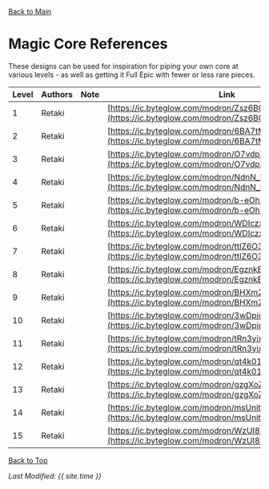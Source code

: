 [Back to Main](index.md)

# Magic Core References

These designs can be used for inspiration for piping your own core at various levels - as well as getting it Full Epic with fewer or less rare pieces.

| Level | Authors | Note | Link |
|---|---|---|---|
| 1 | Retaki |  | [https://ic.byteglow.com/modron/Zsz6BQ0bcYd33VYvwU6Mz](https://ic.byteglow.com/modron/Zsz6BQ0bcYd33VYvwU6Mz)
| 2 | Retaki |  | [https://ic.byteglow.com/modron/6BA7tMTNA8er60QbG49hr](https://ic.byteglow.com/modron/6BA7tMTNA8er60QbG49hr)
| 3 | Retaki |  | [https://ic.byteglow.com/modron/O7vdpZ12ktxccE2LLt3xd](https://ic.byteglow.com/modron/O7vdpZ12ktxccE2LLt3xd)
| 4 | Retaki |  | [https://ic.byteglow.com/modron/NdnN_kNAofT8HIUDGMILI](https://ic.byteglow.com/modron/NdnN_kNAofT8HIUDGMILI)
| 5 | Retaki |  | [https://ic.byteglow.com/modron/b-eOhZJ9RlF75jJOgzS5C](https://ic.byteglow.com/modron/b-eOhZJ9RlF75jJOgzS5C)
| 6 | Retaki |  | [https://ic.byteglow.com/modron/WDIczxmxL6XVy7CKIyABp](https://ic.byteglow.com/modron/WDIczxmxL6XVy7CKIyABp)
| 7 | Retaki |  | [https://ic.byteglow.com/modron/ttlZ6O3lv2sUmYEGk58ui](https://ic.byteglow.com/modron/ttlZ6O3lv2sUmYEGk58ui)
| 8 | Retaki |  | [https://ic.byteglow.com/modron/EgznkBWwyzdo2knZijEHE](https://ic.byteglow.com/modron/EgznkBWwyzdo2knZijEHE)
| 9 | Retaki |  | [https://ic.byteglow.com/modron/BHXm28hQHBCfST-_urwDX](https://ic.byteglow.com/modron/BHXm28hQHBCfST-_urwDX)
| 10 | Retaki |  | [https://ic.byteglow.com/modron/3wDpio5xZWdY7ZrGxpgPO](https://ic.byteglow.com/modron/3wDpio5xZWdY7ZrGxpgPO)
| 11 | Retaki |  | [https://ic.byteglow.com/modron/tRn3yixEZYUIa-QkhpxrJ](https://ic.byteglow.com/modron/tRn3yixEZYUIa-QkhpxrJ)
| 12 | Retaki |  | [https://ic.byteglow.com/modron/qt4k01rF4D3sxzzBuW7No](https://ic.byteglow.com/modron/qt4k01rF4D3sxzzBuW7No)
| 13 | Retaki |  | [https://ic.byteglow.com/modron/gzgXoZkwhOGDfbWGd1I6e](https://ic.byteglow.com/modron/gzgXoZkwhOGDfbWGd1I6e)
| 14 | Retaki |  | [https://ic.byteglow.com/modron/msUnitH_NjpSKiEn28hcU](https://ic.byteglow.com/modron/msUnitH_NjpSKiEn28hcU)
| 15 | Retaki |  | [https://ic.byteglow.com/modron/WzUI8sqtOTKO75EUpMqxb](https://ic.byteglow.com/modron/WzUI8sqtOTKO75EUpMqxb)

[Back to Top](#top)

*Last Modified: {{ site.time }}*